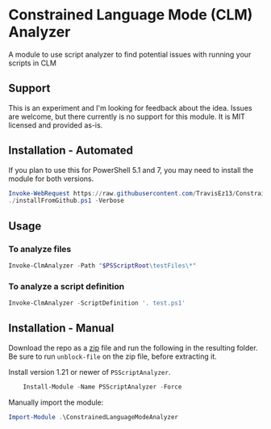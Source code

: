 # Constrained Language Mode (CLM) Analyzer

A module to use script analyzer to find potential issues with running your scripts in CLM

## Support

This is an experiment and I'm looking for feedback about the idea.
Issues are welcome, but there currently is no support for this module.
It is MIT licensed and provided as-is.

## Installation - Automated

If you plan to use this for PowerShell 5.1 and 7, you may need to install the module for both versions.

```powershell
Invoke-WebRequest https://raw.githubusercontent.com/TravisEz13/ConstrainedLanguageModeAnalyzer/main/tools/installFromGithub.ps1 -outfile ./installFromGitHub.ps1
./installFromGithub.ps1 -Verbose
```

## Usage

### To analyze files

```powershell
Invoke-ClmAnalyzer -Path "$PSScriptRoot\testFiles\*"
```

### To analyze a script definition

```powershell
Invoke-ClmAnalyzer -ScriptDefinition '. test.ps1'
```

## Installation - Manual

Download the repo as a [zip](https://github.com/TravisEz13/ConstrainedLanguageModeAnalyzer/archive/refs/heads/main.zip) file and run the following in the resulting folder.
Be sure to run `unblock-file` on the zip file, before extracting it.

Install version 1.21 or newer of `PSScriptAnalyzer`.

```powershell
    Install-Module -Name PSScriptAnalyzer -Force
```

Manually import the module:

```powershell
Import-Module .\ConstrainedLanguageModeAnalyzer
```
